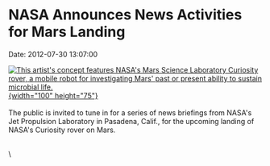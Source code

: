NASA Announces News Activities for Mars Landing
===============================================

Date: 2012-07-30 13:07:00

[![This artist\'s concept features NASA\'s Mars Science Laboratory
Curiosity rover, a mobile robot for investigating Mars\' past or present
ability to sustain microbial
life.](http://www.jpl.nasa.gov/images/msl/20120607/pia15791-th.jpg){width="100"
height="75"}](http://www.jpl.nasa.gov/news/news.cfm?release=2012-221&rn=news.xml&rst=3449)\
\
The public is invited to tune in for a series of news briefings from
NASA\'s Jet Propulsion Laboratory in Pasadena, Calif., for the upcoming
landing of NASA\'s Curiosity rover on Mars.

\
\
